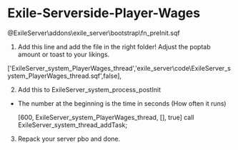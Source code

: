 # Exile-Serverside-Player-Wages


\@ExileServer\addons\exile_server\bootstrap\fn_preInit.sqf

1. Add this line and add the file in the right folder! Adjust the poptab amount or toast to your likings.

  ['ExileServer_system_PlayerWages_thread','exile_server\code\ExileServer_system_PlayerWages_thread.sqf',false],

2. Add this to ExileServer_system_process_postInit
- The number at the beginning is the time in seconds (How often it runs)

  [600, ExileServer_system_PlayerWages_thread, [], true] call ExileServer_system_thread_addTask;

3. Repack your server pbo and done.
